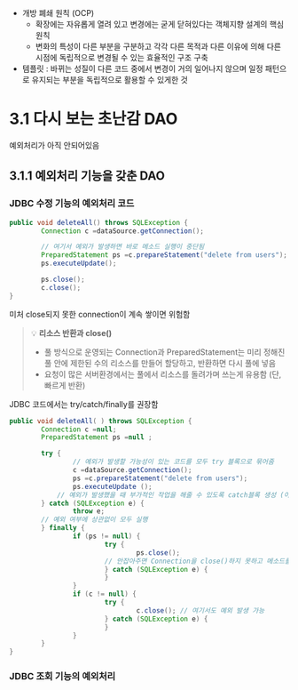 - 개방 폐쇄 원칙 (OCP)
    - 확장에는 자유롭게 열려 있고 변경에는 굳게 닫혀있다는 객체지향 설계의 핵심 원칙
    - 변화의 특성이 다른 부분을 구분하고 각각 다른 목적과 다른 이유에 의해 다른 시점에 독립적으로 변경될 수 있는 효율적인 구조 구축
- 템플릿 : 바뀌는 성질이 다른 코드 중에서 변경이 거의 일어나지 않으며 일정 패턴으로 유지되는 부분을 독립적으로 활용할 수 있게한 것

# 3.1 다시 보는 초난감 DAO

예외처리가 아직 안되어있음

## 3.1.1 예외처리 기능을 갖춘 DAO

### JDBC 수정 기능의 예외처리 코드

```java
public void deleteAll() throws SQLException {
		Connection c =dataSource.getConnection();

		// 여기서 예외가 발생하면 바로 메소드 실행이 중단됨
		PreparedStatement ps =c.prepareStatement("delete from users");
		ps.executeUpdate();

		ps.close();
		c.close();
}
```

미처 close되지 못한 connection이 계속 쌓이면 위험함


>💡 **리소스 반환과 close()**
>- 풀 방식으로 운영되는 Connection과 PreparedStatement는 미리 정해진 풀 안에 제한된 수의 리소스를 만들어 할당하고, 반환하면 다시 풀에 넣음
>- 요청이 많은 서버환경에서는 풀에서 리소스를 돌려가며 쓰는게 유용함 (단, 빠르게 반환)


JDBC 코드에서는 try/catch/finally를 권장함

```java
public void deleteAll( ) throws SQLException { 
		Connection c =null;
		PreparedStatement ps =null ;

		try {
				// 예외가 발생할 가능성이 있는 코드를 모두 try 블록으로 묶어줌
				c =dataSource.getConnection();
				ps =c.prepareStatement("delete from users");
				ps.executeUpdate ();
			// 예외가 발생했을 때 부가적인 작업을 해줄 수 있도록 catch블록 생성 (아직까지 예외는 다 밖으로 던짐)
		} catch (SQLException e) {
				throw e;
		// 예외 여부에 상관없이 모두 실행
		} finally {
				if (ps != null) { 
						try {
								ps.close();
						// 안잡아주면 Connection을 close()하지 못하고 메소드를 빠져나갈 수 있음
						} catch (SQLException e) {
						}
				}
				if (c != null) {
						try {
								c.close(); // 여기서도 예외 발생 가능
						} catch (SQLException e) {
						}
				}
		}
}
```

### JDBC 조회 기능의 예외처리